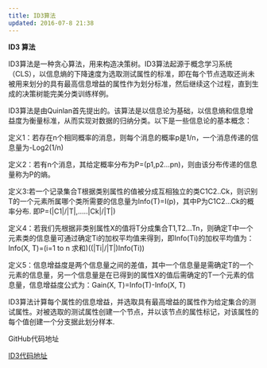 ```yaml
---
title: ID3算法
updated: 2016-07-8 21:38
---
```

**ID3 算法**

ID3算法是一种贪心算法，用来构造决策树。ID3算法起源于概念学习系统（CLS），以信息熵的下降速度为选取测试属性的标准，即在每个节点选取还尚未被用来划分的具有最高信息增益的属性作为划分标准，然后继续这个过程，直到生成的决策树能完美分类训练样例。

ID3算法是由Quinlan首先提出的。该算法是以信息论为基础，以信息熵和信息增益度为衡量标准，从而实现对数据的归纳分类。以下是一些信息论的基本概念：

定义1：若存在n个相同概率的消息，则每个消息的概率p是1/n，一个消息传递的信息量为-Log2(1/n)

定义2：若有n个消息，其给定概率分布为P=(p1,p2…pn)，则由该分布传递的信息量称为P的熵。

定义3:若一个记录集合T根据类别属性的值被分成互相独立的类C1C2..Ck，则识别T的一个元素所属哪个类所需要的信息量为Info(T)=I(p)，其中P为C1C2…Ck的概率分布.
即P=(|C1|/|T|,…..|Ck|/|T|)

定义4：若我们先根据非类别属性X的值将T分成集合T1,T2…Tn，则确定T中一个元素类的信息量可通过确定Ti的加权平均值来得到，即Info(Ti)的加权平均值为：
Info(X, T)=(i=1 to n 求和)((|Ti|/|T|)Info(Ti))

定义5：信息增益度是两个信息量之间的差值，其中一个信息量是需确定T的一个元素的信息量，另一个信息量是在已得到的属性X的值后需确定的T一个元素的信息量，信息增益度公式为：Gain(X, T)=Info(T)-Info(X, T)

ID3算法计算每个属性的信息增益，并选取具有最高增益的属性作为给定集合的测试属性。对被选取的测试属性创建一个节点，并以该节点的属性标记，对该属性的每个值创建一个分支据此划分样本.

GitHub代码地址

[ID3代码地址](https://github.com/JLUNeverMore/ID3)
